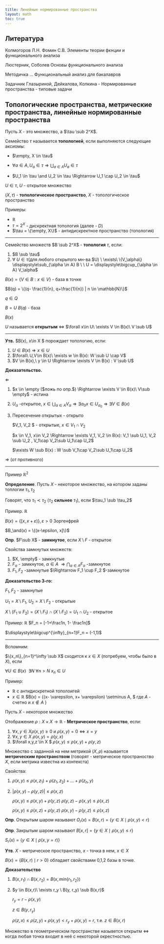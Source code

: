 ```yaml
---
title: Линейные нормированные пространства
layout: math
toc: true
---
```


## Литература 

Колмогоров Л.Н. Фомин С.В. Элементы теории фкнции и функционального анализа

Люстерник, Соболев Основы функционального анализа

Методичка  ... Функциональный анализ для бакалавров

Задачник Глазыриной, Дейкалова, Колкина - Нормированные пространства - типовые задачи

## Топологические пространства, метрические пространства, линейные нормированные пространства

Пусть $X$ - это множество, а $\tau \sub 2^X$.

Семейство $\tau$ называется **топологией**, если выполняются следующие аксиомы:

* $\empty, X \in \tau$

* $\forall a \in A, U_a \in \tau \Rightarrow \displaystyle\bigcup_{a \in A}U_a \in \tau$

* $U_1 \in \tau \and U_2 \in \tau \Rightarrow U_1 \cap U_2 \in \tau$

$U \in \tau$, $U$ - открытое множество

$(X, \tau)$ - **топологическое пространство**, $X$ - топологическое пространство

Примеры:

- $\mathbb{R}$
- $\tau = 2^X$ - дискректная топология (далее - $D$)
- $\tau = \{\empty, X\}$ - антидискректное пространство (топология)

---

Семейство множеств $B \sub 2^X$ - **топология** $\tau$, если:

1. $B \sub \tau$
2. $\forall\ U \in \tau ($для любого открытого мн-ва $U) \  \exists\ \{V_\alpha\} \displaystyle\sub_{\alpha \in A} B \ \ U = \displaystyle\bigcup_{\alpha \in A} V_\alpha$

$B(x) = \{V\in B: x \in V\}$ - база в точке

$B(q) = \{(q- \frac{1}{n}, q+\frac{1}{n}) | n \in \mathbb{N}\}$

$q \in Q$

$B = U\ B(q)$ - база

$B(x)$

$U$ называется **открытым** $\Leftrightarrow$  $\forall x\in U\ \exists V \in B(x)\ V \sub U$

---

**Утв.**  $B(x), x\in X $ порождает топологию, если:

1. $U \in B(x) \Rightarrow x \in U$
2. $\forall\ U,V\in B(x)\ \exists w \in B(x): W \sub U \cap V$
3. $V \in B(x),\ y \in U \Rightarrow \exists V \in B(x) : V \sub U$

**Доказательство.**

$\Leftarrow$

1. $x \in \empty ($ложь по опр.$) \Rightarrow \exists V \in B(x)\ V\sub \empty$ - истина

2. $U_\alpha$  -открытое, $x \in \displaystyle\bigcup_{\alpha \in A} V_\alpha \Rightarrow \exists \alpha_0 x \in U_{\alpha_0} \Rightarrow \exists V \in B(x)$

3. Пересечение открытых - открыто 

   $V_1, V_2 $ - открытые, $x \in V_1 \cap V_2$

   $x \in V_1, x\in V_2 \Rightarrow \exists V_1, V_2 \in B(x): V_1 \sub U_1,  V_2 \sub U_2 ,  V_1\cap V_2\sub U_1\cap U_2$

   $\exists W \sub B(x) : W \sub V_1\cap V_2\sub U_1\cap U_2$

$\Rightarrow$ (от противного)

---

Пример $\mathbb{R}^2$

**Определение**. Пусть $X$ - некоторое множество, на котором заданы топлогии $\tau_1, \tau_2$

Говорят, что $\tau_1 \prec \tau_2$ ($\tau_2$ **сильнее** $\tau_1$), если $\tau_1 \sub \tau_2$ 

Пример. $\mathbb{R}$

$B(x) = \{[x, x+\varepsilon)\}, \varepsilon > 0$  Зоргенфрей

$B_\and(x) = \{(x-\epsilon, x]\}$ 

**Опр**. $F\sub X$ - **замкнутое**, если $X\setminus F$ - открытое

Свойства замкнутых множеств:

1. $X, \empty$ - замкнутые
2. $F_\alpha$ - замкнутое, $\alpha \in A$  $\Rightarrow \displaystyle\bigcap_{\alpha \in A} F_\alpha$ -замкнутое
3. $F_1, F_2$ -замкнутые $\Rightarrow F_1 \cup F_2 $-замкнутое

**Доказательство 3-го:**

$F_1, F_2$ - замкнутые

$U_1 = X\setminus F_1$, $U_2 = X\setminus F_2$ - открытые

$X\setminus (F_1 \cup F_2) = (X\setminus F_1) \cap (X \setminus F_2) = U_1 \cap U_2$  - открытое

Пример:  $\mathbb{R}$          $F_n = [-1+\frac1n, 1- \frac1n]$

$\displaystyle\bigcup^{\infty}_{n=1}F_n = (-1,1)$

---

Вспомним:

$\{x_n\}_{n=1}^\infty \sub X$ сходится к $x \in X$ (потребуем, чтобы было в $X$), если

$\forall U \in B(x)\ \ \exists N\ \forall n > N\  x_n \in U$

Пример:  

- $\mathbb{R}$ с антидискретной тополоигей
- $x\in \mathbb{R}$        $B(x) = \{(x- \varepsilon, x+ \varepsilon) \setminus A, $ где $A$ - счетно и $x \notin A$ $\}$

Пусть $X$ - некоторое множество

Отображение $\rho : X \times X \rightarrow \mathbb{R}$ - **Метрическое пространство**, если:

1. $\forall x,y \in X \rho(x,y) \geq 0$ и $\rho(x,y) = 0 \Leftrightarrow x=y$
2. $\forall x,y \in X\ \rho(x,y) = \rho(y,x)$
3. $\forall x,y,z \in X $     $\rho(x,y) \leq \rho(x,y) + \rho(y,z)$

Множество с заданной на нем метрикой $(X, \rho)$ называется **метрическим пространством** (говорят - метрическое пространоство $X$, если метрика известна из контекста)

Свойства:

1. $\rho(x,y) \leq \rho(x,z_1)+\rho(z_1,z_2)+ \dots + \rho(z_n, y)$

2. $| \rho(x,y) - \rho(y,z) | \leq \rho(x,z)$

   $\rho(x,y) \leq \rho(x,y) + \rho(y,z)$             $\rho(y,z) - \rho(x,y) \leq \rho(x,z)$

   $\rho(x,y) \leq \rho(x,z) + \rho(y,z)$             $\rho(x,y) - \rho(y,z) \leq \rho(x,z)$

**Опр**. Открытым шаром называют $O_r(x) = B(x,r) = \{y\in X \mid \rho(x,y) < r\}$

**Опр**. Закрытым шаром называют $B[x,r] = \{y\in X \mid \rho(x,y) \leq r\}$

$S_r(x) =\{y \in X \mid \rho(x,y = r)\}$

**Утв**. $X$ - метрическое пространство, $x$ - точка в нем,  $x\in X$

$B(x) = \{ B(x,r)\mid r > 0\}$ обладает свойствами 0,1,2 базы в точке. 

**Доказательство** 

1. $B(x, r_1) \cap B(x, r_2) = B(x, min\{r_1, r_2\})$

2. $y \in B(x,r)\ \exists r_y \ B(y, r_y) \sub B(x,r)$

   $r_y = r - \rho(x,y)$

   $z \in B(y, r_y)$

   $\rho(z,x) \leq \rho(z,y) + \rho(x,y) < r_y + \rho(x,y) = r​$, т.е. $z \in B(x, r)​$

Множество в геометрическом пространстве назывется открытм $\Leftrightarrow$ когда любая точка входит в неё с некоторой окрестностью.